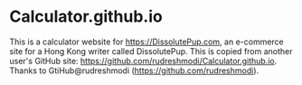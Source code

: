 # Calculator.github.io

This is a calculator website for https://DissolutePup.com, an e-commerce site for a Hong Kong writer called DissolutePup. This is copied from another user's GitHub site: https://github.com/rudreshmodi/Calculator.github.io. Thanks to GtiHub@rudreshmodi (https://github.com/rudreshmodi).

